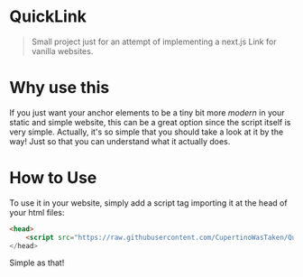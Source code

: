 # QuickLink
> Small project just for an attempt of implementing a next.js Link for vanilla websites.

# Why use this
If you just want your anchor elements to be a tiny bit more *modern* in your static and simple website,
this can be a great option since the script itself is very simple. Actually, it's so simple that you should
take a look at it by the way! Just so that you can understand what it actually does.

# How to Use
To use it in your website, simply add a script tag importing it at the head of your html files:
```html
<head>
    <script src="https://raw.githubusercontent.com/CupertinoWasTaken/QuickLink/main/link.js" type="module">
</head>
```
Simple as that!